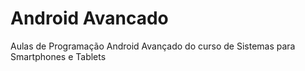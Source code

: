 # Android Avancado
Aulas de Programação Android Avançado do curso de Sistemas para Smartphones e Tablets
